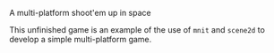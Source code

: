 A multi-platform shoot'em up in space

This unfinished game is an example of the use of `mnit` and `scene2d` to develop a simple multi-platform game.
